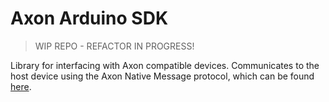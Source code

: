 # Axon Arduino SDK

> WIP REPO - REFACTOR IN PROGRESS!

Library for interfacing with Axon compatible devices.  Communicates to the host device using the Axon Native Message protocol, which can be found [here](https://github.com/CrackTheCode016/axon-native). 